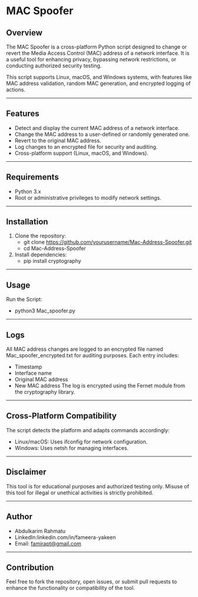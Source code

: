 # MAC Spoofer

## Overview
The MAC Spoofer is a cross-platform Python script designed to change or revert the Media Access Control (MAC) address of a network interface. It is a useful tool for enhancing privacy, bypassing network restrictions, or conducting authorized security testing.

This script supports Linux, macOS, and Windows systems, with features like MAC address validation, random MAC generation, and encrypted logging of actions.

---

## Features
- Detect and display the current MAC address of a network interface.
- Change the MAC address to a user-defined or randomly generated one.
- Revert to the original MAC address.
- Log changes to an encrypted file for security and auditing.
- Cross-platform support (Linux, macOS, and Windows).

---

## Requirements
- Python 3.x
- Root or administrative privileges to modify network settings.

---


## Installation
1. Clone the repository:
   - git clone https://github.com/yourusername/Mac-Address-Spoofer.git
   - cd Mac-Address-Spoofer
3. Install dependencies:
   - pip install cryptography

---

## Usage
Run the Script:
- python3 Mac_spoofer.py

---

 ## Logs
All MAC address changes are logged to an encrypted file named Mac_spoofer_encrypted.txt for auditing purposes. Each entry includes:
- Timestamp
- Interface name
- Original MAC address
- New MAC address
The log is encrypted using the Fernet module from the cryptography library.

---

## Cross-Platform Compatibility
The script detects the platform and adapts commands accordingly:
- Linux/macOS: Uses ifconfig for network configuration.
- Windows: Uses netsh for managing interfaces.

---

## Disclaimer
This tool is for educational purposes and authorized testing only. Misuse of this tool for illegal or unethical activities is strictly prohibited.

---

## Author
- Abdulkarim Rahmatu
- LinkedIn:linkedin.com/in/fameera-yakeen
- Email: famirapt@gmail.com

---

## Contribution
Feel free to fork the repository, open issues, or submit pull requests to enhance the functionality or compatibility of the tool.

